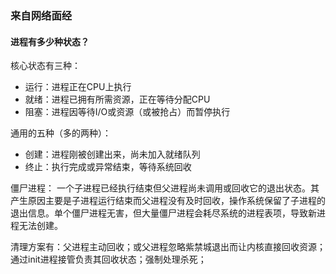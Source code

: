 ### 来自网络面经

#### 进程有多少种状态？

核心状态有三种：
- 运行：进程正在CPU上执行
- 就绪：进程已拥有所需资源，正在等待分配CPU
- 阻塞：进程因等待I/O或资源（或被抢占）而暂停执行

通用的五种（多的两种）：
- 创建：进程刚被创建出来，尚未加入就绪队列
- 终止：执行完成或异常结束，等待系统回收

僵尸进程：
一个子进程已经执行结束但父进程尚未调用或回收它的退出状态。其产生原因主要是子进程运行结束而父进程没有及时回收，操作系统保留了子进程的退出信息。单个僵尸进程无害，但大量僵尸进程会耗尽系统的进程表项，导致新进程无法创建。

清理方案有：父进程主动回收；或父进程忽略紫禁城退出而让内核直接回收资源；通过init进程接管负责其回收状态；强制处理杀死；